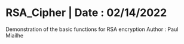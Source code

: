 # RSA_Cipher | Date : 02/14/2022
Demonstration of the basic functions for RSA encryption
Author : Paul Miailhe 

